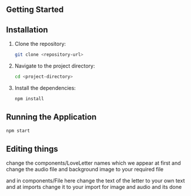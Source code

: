 
## Getting Started
## Installation
1. Clone the repository:
    ```bash
    git clone <repository-url>
    ```
2. Navigate to the project directory:
    ```bash
    cd <project-directory>
    ```
3. Install the dependencies:
    ```bash
    npm install
    ```
## Running the Application
```bash
npm start
```
## Editing things
change the components/LoveLetter names which we appear at first and change the audio file and background image to your required file

and in components/File   here change the text of the letter to your own text and at imports change it to your import for image and audio and its done

